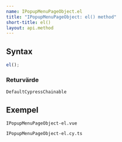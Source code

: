 ```yaml
---
name: IPopupMenuPageObject.el
title: "IPopupMenuPageObject: el() method"
short-title: el()
layout: api.method
---
```


## Syntax

```ts nocompile nolint
el();
```

### Returvärde

`DefaultCypressChainable`

## Exempel

```import static
IPopupMenuPageObject-el.vue
```

```import
IPopupMenuPageObject-el.cy.ts
```
